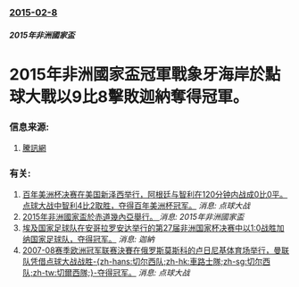 ### [2015-02-8](/news/2015/02/8/index.md)

##### 2015年非洲國家盃
#  2015年非洲國家盃冠軍戰象牙海岸於點球大戰以9比8擊敗迦納奪得冠軍。 




### 信息来源:

1. [騰訊網](http://sports.qq.com/a/20150209/006096.htm)

### 有关:

1. [百年美洲杯决赛在美国新泽西举行，阿根廷与智利在120分钟内战成0比0平。点球大战中智利4比2取胜，夺得百年美洲杯冠军。](/zh/news/2016/06/26/百年美洲杯决赛在美国新泽西举行-阿根廷与智利在120分钟内战成0比0平-点球大战中智利4比2取胜-夺得百年美洲杯冠军.md) _消息: 点球大战_
2. [ 2015年非洲國家盃於赤道幾內亞舉行。 ](/zh/news/2015/01/17/2015年非洲國家盃於赤道幾內亞舉行.md) _消息: 2015年非洲國家盃_
3. [ 埃及国家足球队在安哥拉罗安达举行的第27届非洲国家杯决赛中以1:0战胜加纳国家足球队，夺得冠军。](/zh/news/2010/01/31/埃及国家足球队在安哥拉罗安达举行的第27届非洲国家杯决赛中以1-0战胜加纳国家足球队-夺得冠军.md) _消息: 迦納_
4. [2007-08赛季欧洲冠军联赛決賽在俄罗斯莫斯科的卢日尼基体育场举行，曼联队凭借点球大战战胜-{zh-hans:切尔西队;zh-hk:車路士隊;zh-sg:切尔西队;zh-tw:切爾西隊;}-夺得冠军。](/zh/news/2008/05/21/2007-08赛季欧洲冠军联赛決賽在俄罗斯莫斯科的卢日尼基体育场举行-曼联队凭借点球大战战胜-zh-hans-切尔西队.md) _消息: 点球大战_
